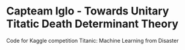 # Capteam Iglo - Towards Unitary Titatic Death Determinant Theory
Code for Kaggle competition Titanic: Machine Learning from Disaster
